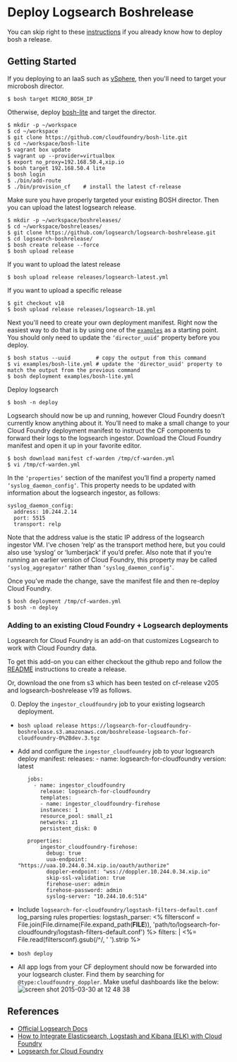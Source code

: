 # Deploy Logsearch Boshrelease
    
You can skip right to these [instructions](https://gist.github.com/malston/02171536c1010f2bd12c) if you already know how to deploy bosh a release.

## Getting Started

If you deploying to an IaaS such as [vSphere](https://github.com/pivotalservices/logsearch-boshrelease/blob/experiment-mt/examples/micro-logsearch-vsphere.yml), then you'll need to target your microbosh director.

    $ bosh target MICRO_BOSH_IP

Otherwise, deploy [bosh-lite](https://github.com/cloudfoundry/bosh-lite) and target the director. 

    $ mkdir -p ~/workspace
    $ cd ~/workspace
    $ git clone https://github.com/cloudfoundry/bosh-lite.git
    $ cd ~/workspace/bosh-lite
    $ vagrant box update
    $ vagrant up --provider=virtualbox
    $ export no_proxy=192.168.50.4,xip.io
    $ bosh target 192.168.50.4 lite
    $ bosh login
    $ ./bin/add-route
    $ ./bin/provision_cf    # install the latest cf-release

Make sure you have properly targeted your existing BOSH director. Then you can upload the latest logsearch release. 

    $ mkdir -p ~/workspace/boshreleases/
    $ cd ~/workspace/boshreleases/
    $ git clone https://github.com/logsearch/logsearch-boshrelease.git
    $ cd logsearch-boshrelease/
    $ bosh create release --force
    $ bosh upload release
    
If you want to upload the latest release

    $ bosh upload release releases/logsearch-latest.yml

If you want to upload a specific release

    $ git checkout v18
    $ bosh upload release releases/logsearch-18.yml

Next you'll need to create your own deployment manifest. Right now the easiest
way to do that is by using one of the [`examples`](https://github.com/pivotalservices/logsearch-boshrelease/blob/experiment-mt/examples) as a starting
point. You should only need to update the `‘director_uuid‘` property before you deploy.

    $ bosh status --uuid        # copy the output from this command
    $ vi examples/bosh-lite.yml # update the 'director_uuid' property to match the output from the previous command
    $ bosh deployment examples/bosh-lite.yml

Deploy logsearch

    $ bosh -n deploy

Logsearch should now be up and running, however Cloud Foundry doesn’t currently know anything about it. You’ll need to make a small change to your Cloud Foundry deployment manifest to instruct the CF components to forward their logs to the logsearch ingestor. Download the Cloud Foundry manifest and open it up in your favorite editor.

    $ bosh download manifest cf-warden /tmp/cf-warden.yml
    $ vi /tmp/cf-warden.yml
    
In the `‘properties‘` section of the manifest you’ll find a property named `‘syslog_daemon_config‘`. This property needs to be updated with information about the logsearch ingestor, as follows:
```
syslog_daemon_config:
  address: 10.244.2.14
  port: 5515
  transport: relp
```
Note that the address value is the static IP address of the logsearch ingestor VM. I’ve chosen ‘relp‘ as the transport method here, but you could also use ‘syslog‘ or ‘lumberjack‘ if you’d prefer. Also note that if you’re running an earlier version of Cloud Foundry, this property may be called `‘syslog_aggregator‘` rather than `‘syslog_daemon_config‘`.

Once you’ve made the change, save the manifest file and then re-deploy Cloud Foundry.

    $ bosh deployment /tmp/cf-warden.yml
    $ bosh -n deploy

### Adding to an existing Cloud Foundry + Logsearch deployments

Logsearch for Cloud Foundry is an add-on that customizes Logsearch to work with Cloud Foundry data. 

To get this add-on you can either checkout the github repo and follow the [README](https://github.com/logsearch/logsearch-for-cloudfoundry/blob/master/logsearch-for-cloudfoundry-boshrelease/README.md) instructions to create a release.

Or, download the one from s3 which has been tested on cf-release v205 and logsearch-boshrelease v19 as follows.

0.  Deploy the `ingestor_cloudfoundry` job to your existing logsearch deployment.

  * `bosh upload release https://logsearch-for-cloudfoundry-boshrelease.s3.amazonaws.com/boshrelease-logsearch-for-cloudfoundry-0%2Bdev.3.tgz`
  * Add and configure the `ingestor_cloudfoundry` job to your logsearch deploy manifest:
           releases:
  	          - name: logsearch-for-cloudfoundry
                version: latest    
  
           jobs:
             - name: ingestor_cloudfoundry
               release: logsearch-for-cloudfoundry
               templates: 
               - name: ingestor_cloudfoundry-firehose
               instances: 1
               resource_pool: small_z1
               networks: z1
               persistent_disk: 0
  
           properties:
               ingestor_cloudfoundry-firehose:
                 debug: true
                 uua-endpoint: "https://uaa.10.244.0.34.xip.io/oauth/authorize"
                 doppler-endpoint: "wss://doppler.10.244.0.34.xip.io"
                 skip-ssl-validation: true
                 firehose-user: admin
                 firehose-password: admin
                 syslog-server: "10.244.10.6:514"
   
   * Include `logsearch-for-cloudfoundry/logstash-filters-default.conf` log_parsing rules
           properties:
             logstash_parser:
           <% filtersconf = File.join(File.dirname(File.expand_path(__FILE__)), 'path/to/logsearch-for-  cloudfoundry/logstash-filters-default.conf') %>
                filters: |
                        <%= File.read(filtersconf).gsub(/^/, '            ').strip %>

   * `bosh deploy`
   * All app logs from your CF deployment should now be forwarded into your logsearch cluster.  Find them by searching for `@type:cloudfoundry_doppler`.  Make useful dashboards like the below:
   ![screen shot 2015-03-30 at 12 48 38](https://cloud.githubusercontent.com/assets/227505/6895741/236ac118-d6db-11e4-802d-19f548d323f5.png)


## References
- [Official Logsearch Docs](http://www.logsearch.io/docs/)
- [How to Integrate Elasticsearch, Logstash and Kibana (ELK) with Cloud Foundry](http://cloudcredo.com/how-to-integrate-elasticsearch-logstash-and-kibana-elk-with-cloud-foundry/)
- [Logsearch for Cloud Foundry](https://github.com/logsearch/logsearch-for-cloudfoundry)

